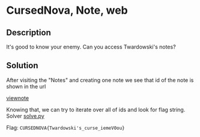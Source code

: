 # CursedNova, Note, web 

## Description
It's good to know your enemy. Can you access Twardowski's notes?

## Solution

After visiting the "Notes" and creating one note we see that id of the note is shown in the url

[viewnote](./img/viewnote.png)

Knowing that, we can try to iterate over all of ids and look for flag string. Solver [solve.py](./solve.py)

Flag: `CURSEDNOVA{Twardowski's_curse_iemeV0ou}`